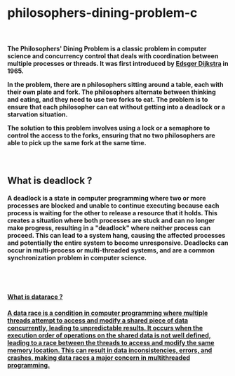 # philosophers-dining-problem-c
<br>
<h4>The Philosophers' Dining Problem is a classic problem in computer science and concurrency control that deals with coordination between multiple processes or threads. It was first introduced by <a href="https://en.wikipedia.org/wiki/Edsger_W._Dijkstra">Edsger Dijkstra</a> in 1965.<br>

In the problem, there are n philosophers sitting around a table, each with their own plate and fork. The philosophers alternate between thinking and eating, and they need to use two forks to eat. The problem is to ensure that each philosopher can eat without getting into a deadlock or a starvation situation.<br>

The solution to this problem involves using a lock or a semaphore to control the access to the forks, ensuring that no two philosophers are able to pick up the same fork at the same time.</h4><br>

 ##     What is deadlock ? 
  <h4>
A deadlock is a state in computer programming where two or more processes are blocked and unable to continue executing because each process is waiting for the other to release a resource that it holds. This creates a situation where both processes are stuck and can no longer make progress, resulting in a "deadlock" where neither process can proceed. This can lead to a system hang, causing the affected processes and potentially the entire system to become unresponsive. Deadlocks can occur in multi-process or multi-threaded systems, and are a common synchronization problem in computer science.</h4>
 <br>
 <br>
<h4><u>     What is datarace ? </h4>
  <h4>A data race is a condition in computer programming where multiple threads attempt to access and modify a shared piece of data concurrently, leading to unpredictable results. It occurs when the execution order of operations on the shared data is not well defined, leading to a race between the threads to access and modify the same memory location. This can result in data inconsistencies, errors, and crashes, making data races a major concern in multithreaded programming.</h4>
